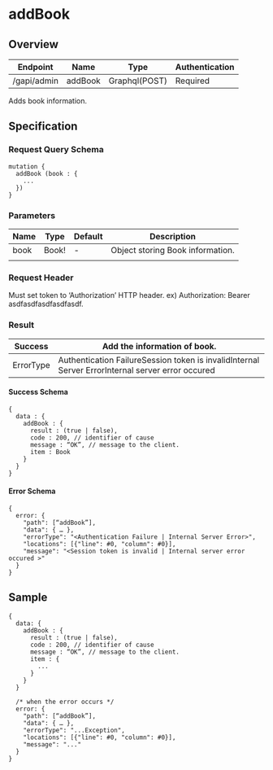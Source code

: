 # addBook

## Overview

| Endpoint | Name | Type | Authentication |
| --- | --- | --- | --- |
| /gapi/admin | addBook | Graphql\(POST\) | Required |

Adds book information.

## Specification

### Request Query Schema

```text
mutation {
  addBook (book : {
    ...
  })
}
```

### Parameters

| Name | Type | Default | Description |
| --- | --- | --- | --- |
| book | Book! | - | Object storing Book information. |
|  |  |  |  |

### Request Header

Must set token to ‘Authorization’ HTTP header. ex\) Authorization: Bearer asdfasdfasdfasdfasdf.

### Result

| Success | Add the information of book. |
| --- | --- |
| ErrorType | Authentication FailureSession token is invalidInternal Server ErrorInternal server error occured |

#### Success Schema

```text
{
  data : {
    addBook : {
      result : (true | false),
      code : 200, // identifier of cause
      message : “OK”, // message to the client.
      item : Book
    }
  }
}
```

#### Error Schema

```text
{
  error: {
    "path": [“addBook”],
    "data": { … },
    "errorType": "<Authentication Failure | Internal Server Error>",
    "locations": [{"line": #0, "column": #0}],
    "message": "<Session token is invalid | Internal server error occured >"
  }
}
```

## Sample

```text
{
  data: {
    addBook : {
      result : (true | false),
      code : 200, // identifier of cause
      message : “OK”, // message to the client.
      item : {
        ...
      }
    }
  }

  /* when the error occurs */
  error: {
    "path": [“addBook”],
    "data": { … },
    "errorType": "...Exception",
    "locations": [{"line": #0, "column": #0}],
    "message": "..."
  }
}
```

